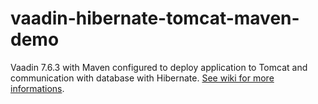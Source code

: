 # vaadin-hibernate-tomcat-maven-demo

Vaadin 7.6.3 with Maven configured to deploy application to Tomcat and communication with database with Hibernate. [See wiki for more informations](https://github.com/peterszatmary/vaadin-hibernate-tomcat-maven-demo/wiki/Tomcat,-Hibernate,-Maven-with-Vaadin).
